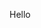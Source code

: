 Hello

<!---
Ridisculed/Ridisculed is a ✨ special ✨ repository because its `README.md` (this file) appears on your GitHub profile.
You can click the Preview link to take a look at your changes.
--->
